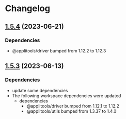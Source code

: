 # Changelog

## [1.5.4](https://github.com/applitools/eyes.sdk.javascript1/compare/js/spec-driver-webdriverio@1.5.3...js/spec-driver-webdriverio@1.5.4) (2023-06-21)


### Dependencies

* @applitools/driver bumped from 1.12.2 to 1.12.3


## [1.5.3](https://github.com/applitools/eyes.sdk.javascript1/compare/js/spec-driver-webdriverio-v1.5.2...js/spec-driver-webdriverio@1.5.3) (2023-06-13)


### Dependencies

* update some dependencies
* The following workspace dependencies were updated
  * dependencies
    * @applitools/driver bumped from 1.12.1 to 1.12.2
    * @applitools/utils bumped from 1.3.37 to 1.4.0
